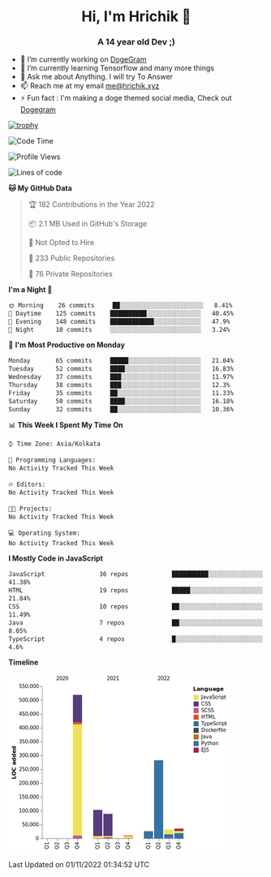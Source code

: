<h1 align="center">Hi, I'm Hrichik 👋</h1>
<h3 align="center">A 14 year old Dev ;) </h3>


- 🔭 I’m currently working on [DogeGram](https://dogegram.xyz)
- 🌱 I’m currently learning Tensorflow and many more things
- 💬 Ask me about Anything. I will try To Answer
- 📫 Reach me at my email me@hrichik.xyz
- ⚡ Fun fact : I'm making a doge themed social media, Check out [Dogegram](https://dogegram.xyz)

[![trophy](https://github-profile-trophy.vercel.app/?username=hrichiksite)](https://github.com/ryo-ma/github-profile-trophy)



<!--START_SECTION:waka-->
![Code Time](http://img.shields.io/badge/Code%20Time-18%20hrs%2057%20mins-blue)

![Profile Views](http://img.shields.io/badge/Profile%20Views-10-blue)

![Lines of code](https://img.shields.io/badge/From%20Hello%20World%20I%27ve%20Written-1%20Million%20lines%20of%20code-blue)

**🐱 My GitHub Data** 

> 🏆 182 Contributions in the Year 2022
 > 
> 📦 2.1 MB Used in GitHub's Storage 
 > 
> 🚫 Not Opted to Hire
 > 
> 📜 233 Public Repositories 
 > 
> 🔑 76 Private Repositories  
 > 
**I'm a Night 🦉** 

```text
🌞 Morning    26 commits     ██░░░░░░░░░░░░░░░░░░░░░░░   8.41% 
🌆 Daytime    125 commits    ██████████░░░░░░░░░░░░░░░   40.45% 
🌃 Evening    148 commits    ████████████░░░░░░░░░░░░░   47.9% 
🌙 Night      10 commits     ░░░░░░░░░░░░░░░░░░░░░░░░░   3.24%

```
📅 **I'm Most Productive on Monday** 

```text
Monday       65 commits     █████░░░░░░░░░░░░░░░░░░░░   21.04% 
Tuesday      52 commits     ████░░░░░░░░░░░░░░░░░░░░░   16.83% 
Wednesday    37 commits     ███░░░░░░░░░░░░░░░░░░░░░░   11.97% 
Thursday     38 commits     ███░░░░░░░░░░░░░░░░░░░░░░   12.3% 
Friday       35 commits     ██░░░░░░░░░░░░░░░░░░░░░░░   11.33% 
Saturday     50 commits     ████░░░░░░░░░░░░░░░░░░░░░   16.18% 
Sunday       32 commits     ██░░░░░░░░░░░░░░░░░░░░░░░   10.36%

```


📊 **This Week I Spent My Time On** 

```text
⌚︎ Time Zone: Asia/Kolkata

💬 Programming Languages: 
No Activity Tracked This Week

🔥 Editors: 
No Activity Tracked This Week

🐱‍💻 Projects: 
No Activity Tracked This Week

💻 Operating System: 
No Activity Tracked This Week

```

**I Mostly Code in JavaScript** 

```text
JavaScript               36 repos            ██████████░░░░░░░░░░░░░░░   41.38% 
HTML                     19 repos            █████░░░░░░░░░░░░░░░░░░░░   21.84% 
CSS                      10 repos            ██░░░░░░░░░░░░░░░░░░░░░░░   11.49% 
Java                     7 repos             ██░░░░░░░░░░░░░░░░░░░░░░░   8.05% 
TypeScript               4 repos             █░░░░░░░░░░░░░░░░░░░░░░░░   4.6%

```


**Timeline**

![Chart not found](https://raw.githubusercontent.com/hrichiksite/hrichiksite/master/charts/bar_graph.png) 


 Last Updated on 01/11/2022 01:34:52 UTC
<!--END_SECTION:waka-->
